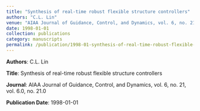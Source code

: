```yaml
---
title: "Synthesis of real-time robust flexible structure controllers"
authors: "C.L. Lin"
venue: "AIAA Journal of Guidance, Control, and Dynamics, vol. 6, no. 21, vol. 6.0, no. 21.0"
date: 1998-01-01
collection: publications
category: manuscripts
permalink: /publication/1998-01-synthesis-of-real-time-robust-flexible-structure-controllers
---
```


**Authors**: C.L. Lin

**Title**: Synthesis of real-time robust flexible structure controllers

**Journal**: AIAA Journal of Guidance, Control, and Dynamics, vol. 6, no. 21, vol. 6.0, no. 21.0

**Publication Date**: 1998-01-01

